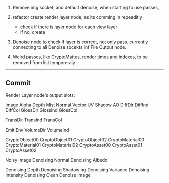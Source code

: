 1. Remove img socket, and default denoise, when starting to use passes,   
2. refactor create render layer node, as its comming in repeaditly
    - check if there is layer node for each view layer
    - if no, create
3. Denoise node to check if layer is correct, not only pass. currently connecting to all Denoise socekts inf File Output node.

6. Weird passes, like CryptoMattes, render times and indexes, to be removed from list temporeraly



----------------
Commit
------------------


  Render Layer node's output slots:


Image
Alpha
Depth
Mist
Normal
Vector
UV
Shadow
AO
DiffDir
DiffInd
DiffCol
GlossDir
GlossInd
GlossCol

TransDir
TransInd
TransCol

Emit
Env
VolumeDir
VolumeInd

CryptoObject00
CryptoObject01
CryptoObject02
CryptoMaterial00
CryptoMaterial01
CryptoMaterial02
CryptoAsset00
CryptoAsset01
CryptoAsset02

Noisy Image
Denoising Normal
Denoising Albedo

Denoising Depth
Denoising Shadowing
Denoising Variance
Denoising Intensity
Denoising Clean
Denoise
Image

